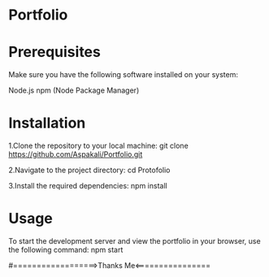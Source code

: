 # Portfolio
# Prerequisites
Make sure you have the following software installed on your system:

Node.js
npm (Node Package Manager)

# Installation
1.Clone the repository to your local machine:
git clone https://github.com/Aspakali/Portfolio.git

2.Navigate to the project directory:
cd Protofolio


3.Install the required dependencies:
npm install




# Usage
To start the development server and view the portfolio in your browser, use the following command:
npm start

#==================>Thanks Me<================
